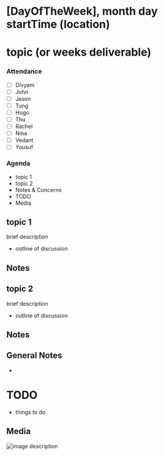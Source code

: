 # [DayOfTheWeek], month day startTime (location)
# topic (or weeks deliverable)

### Attendance
- [ ] Divyam
- [ ] John
- [ ] Jason
- [ ] Tung
- [ ] Hugo
- [ ] Thu
- [ ] Rachel
- [ ] Nina
- [ ] Vedant
- [ ] Yousuf

### Agenda
- topic 1
- topic 2
- Notes & Concerns
- TODO
- Media

## topic 1
brief description
- outline of discussion

**Notes**
- 

## topic 2
brief description
- outline of discussion

**Notes**
- 

## General Notes
- 

# TODO
- things to do

## Media
![image description](./assets/images/mmddyy-description.jpg)